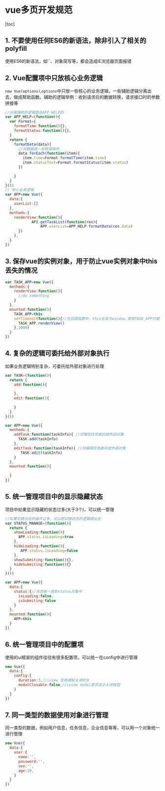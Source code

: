 # vue多页开发规范

[toc]

## 1. 不要使用任何ES6的新语法，除非引入了相关的polyfill

使用ES6的新语法，如``、对象简写等，都会造成IE浏览器页面报错

## 2. Vue配置项中只放核心业务逻辑

`new Vue(options)`,`options`中只放一些核心的业务逻辑，一些辅助逻辑分离出去，做成帮助函数。辅助的逻辑举例：收到请求后的数据转换，请求接口时的参数拼接等

```js
//分离辅助的逻辑放在APP_HELP的
var APP_HELP=(function(){
  var Format={
    formatTime:function(){},
    formatStatus:function(){},
  }
  return {
    formatData(data){
      //对数据做一些转换操作
      data.forEach(function(item){
        item.time=Format.formatTime(item.time)
        item.statusText=Format.formatStatus(item.status)
      })
     
    }
  }
}())
// 核心业务逻辑
var APP=new Vue({
  data:{
    userList:[]
  },
  methods:{
    renderView:function(){
			API.getTaskList(function(res){
				APP.userList=APP_HELP.formatData(res.data)        
      })      
    },
  }
})
```

## 3. 保存vue的实例对象，用于防止vue实例对象中this丢失的情况

```js
var TASK_APP=new Vue({
  methods:{
    renderView:function(){
      //do something
    }
  },
  mounted:function(){
    TASK_APP=this
    setTimeout(function(){//在回调函数中，this会变为window,使用TASK_APP代替this
      TASK_APP.renderView()
    },1000)
  }
})
```

## 4. 复杂的逻辑可委托给外部对象执行

如果业务逻辑特别复杂，可委托给外部对象进行处理

```js
var TASK=(function(){
  return {
    add:function(){
      
    },
    edit:function(){
      
    }
  }
}())

var APP=new Vue({
  methods:{
    addTask:function(taskInfo){ //将增加任务委托给外部对象
      TASK.add(taskInfo)
    },
    editTask:function(taskInfo){ //将编辑任务委托给外部对象
       TASK.edit(taskInfo)
    }
  },
  mounted:function(){
    
  }
})
```



## 5. 统一管理项目中的显示隐藏状态

项目中如果显示隐藏的状态过多(大于3个)，可以统一管理

```js
//如果切换状态的操作过多，可以把切换状态的逻辑提出去
var STATUS_MANAGE=(function(){
  return {
    showLoading:function(){
      APP.status.isLoading=true
    },
    hideLoading:function(){
       APP.status.isLoading=false
    },
    showSubmiting:function(){},
    hideSubmiting:function(){}
  }
}())

var APP=new Vue({
  data:{
    status:{//状态统一放到status对象中
      isLoading:false,
      isSubmiting:false
    }
  },
  mounted:function(){
    APP=this
  }
})
```

## 6. 统一管理项目中的配置项

使用的ui框架的组件往往有很多配置项，可以统一在config中进行管理

```js
new Vue({
  data:{
    config:{
      duration:3,//iview 全局通知关闭时长
      modalClosable:false,//iview modal是否显示关闭按钮
    }
  }
})
```

## 7. 同一类型的数据使用对象进行管理

同一类型的数据，例如用户信息，任务信息，企业信息等等，可以用一个对象统一进行管理

```js
new Vue({
  data:{
    user:{
      name:'',
      password:'',
      sex:'',
      age:10,
    }
  }
})
```

